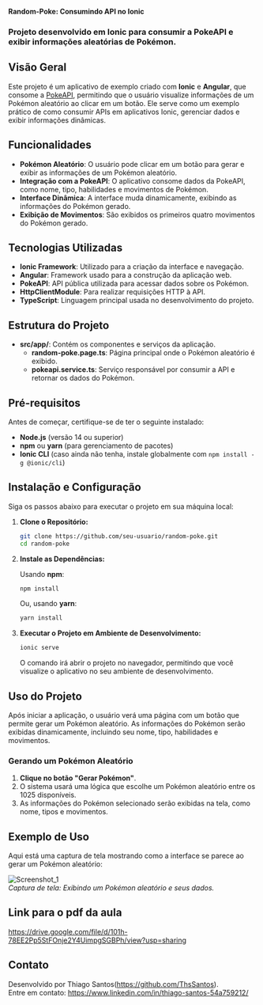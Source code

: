 

**Random-Poke: Consumindo API no Ionic**

### Projeto desenvolvido em Ionic para consumir a PokeAPI e exibir informações aleatórias de Pokémon.

## Visão Geral

Este projeto é um aplicativo de exemplo criado com **Ionic** e **Angular**, que consome a [PokeAPI](https://pokeapi.co/), permitindo que o usuário visualize informações de um Pokémon aleatório ao clicar em um botão. Ele serve como um exemplo prático de como consumir APIs em aplicativos Ionic, gerenciar dados e exibir informações dinâmicas.

## Funcionalidades

- **Pokémon Aleatório**: O usuário pode clicar em um botão para gerar e exibir as informações de um Pokémon aleatório.
- **Integração com a PokeAPI**: O aplicativo consome dados da PokeAPI, como nome, tipo, habilidades e movimentos de Pokémon.
- **Interface Dinâmica**: A interface muda dinamicamente, exibindo as informações do Pokémon gerado.
- **Exibição de Movimentos**: São exibidos os primeiros quatro movimentos do Pokémon gerado.

## Tecnologias Utilizadas

- **Ionic Framework**: Utilizado para a criação da interface e navegação.
- **Angular**: Framework usado para a construção da aplicação web.
- **PokeAPI**: API pública utilizada para acessar dados sobre os Pokémon.
- **HttpClientModule**: Para realizar requisições HTTP à API.
- **TypeScript**: Linguagem principal usada no desenvolvimento do projeto.

## Estrutura do Projeto

- **src/app/**: Contém os componentes e serviços da aplicação.
  - **random-poke.page.ts**: Página principal onde o Pokémon aleatório é exibido.
  - **pokeapi.service.ts**: Serviço responsável por consumir a API e retornar os dados do Pokémon.

## Pré-requisitos

Antes de começar, certifique-se de ter o seguinte instalado:

- **Node.js** (versão 14 ou superior)
- **npm** ou **yarn** (para gerenciamento de pacotes)
- **Ionic CLI** (caso ainda não tenha, instale globalmente com `npm install -g @ionic/cli`)

## Instalação e Configuração

Siga os passos abaixo para executar o projeto em sua máquina local:

1. **Clone o Repositório:**

   ```bash
   git clone https://github.com/seu-usuario/random-poke.git
   cd random-poke
   ```

2. **Instale as Dependências:**

   Usando **npm**:

   ```bash
   npm install
   ```

   Ou, usando **yarn**:

   ```bash
   yarn install
   ```

3. **Executar o Projeto em Ambiente de Desenvolvimento:**

   ```bash
   ionic serve
   ```

   O comando irá abrir o projeto no navegador, permitindo que você visualize o aplicativo no seu ambiente de desenvolvimento.


## Uso do Projeto

Após iniciar a aplicação, o usuário verá uma página com um botão que permite gerar um Pokémon aleatório. As informações do Pokémon serão exibidas dinamicamente, incluindo seu nome, tipo, habilidades e movimentos.

### Gerando um Pokémon Aleatório

1. **Clique no botão "Gerar Pokémon"**.
2. O sistema usará uma lógica que escolhe um Pokémon aleatório entre os 1025 disponíveis.
3. As informações do Pokémon selecionado serão exibidas na tela, como nome, tipos e movimentos.

## Exemplo de Uso

Aqui está uma captura de tela mostrando como a interface se parece ao gerar um Pokémon aleatório:

![Screenshot_1](https://github.com/user-attachments/assets/9ce1633b-9fba-41e2-80a9-96bd6c6f0eaa)  
*Captura de tela: Exibindo um Pokémon aleatório e seus dados.*

## Link para o pdf da aula

https://drive.google.com/file/d/101h-78EE2Pp5StFOnje2Y4UimpgSGBPh/view?usp=sharing

## Contato

Desenvolvido por Thiago Santos(https://github.com/ThsSantos).  
Entre em contato: https://www.linkedin.com/in/thiago-santos-54a759212/
